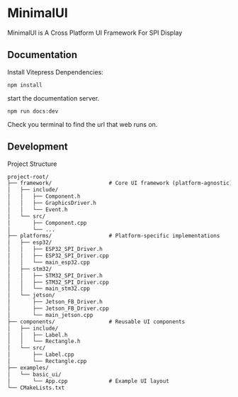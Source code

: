 # MinimalUI
MinimalUI is A Cross Platform UI Framework For SPI Display

## Documentation
Install Vitepress Denpendencies:

```shell
npm install
```

start the documentation server.

```shell
npm run docs:dev
```

Check you terminal to find the url that web runs on.


## Development

Project Structure

```txt
project-root/
├── framework/                  # Core UI framework (platform-agnostic)
│   ├── include/
│   │   ├── Component.h
│   │   ├── GraphicsDriver.h
│   │   └── Event.h
│   └── src/
│       ├── Component.cpp
│       └── ...
├── platforms/                  # Platform-specific implementations
│   ├── esp32/
│   │   ├── ESP32_SPI_Driver.h
│   │   ├── ESP32_SPI_Driver.cpp
│   │   └── main_esp32.cpp
│   ├── stm32/
│   │   ├── STM32_SPI_Driver.h
│   │   ├── STM32_SPI_Driver.cpp
│   │   └── main_stm32.cpp
│   └── jetson/
│       ├── Jetson_FB_Driver.h
│       ├── Jetson_FB_Driver.cpp
│       └── main_jetson.cpp
├── components/                 # Reusable UI components
│   ├── include/
│   │   ├── Label.h
│   │   └── Rectangle.h
│   └── src/
│       ├── Label.cpp
│       └── Rectangle.cpp
├── examples/
│   └── basic_ui/
│       └── App.cpp             # Example UI layout
└── CMakeLists.txt
```
